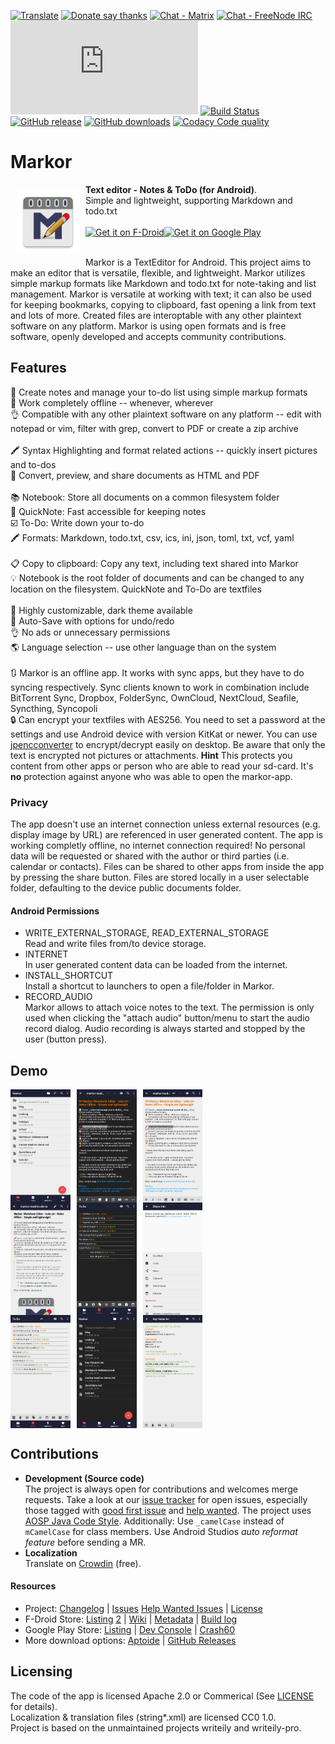 [![Translate](https://img.shields.io/badge/translate-crowdin-green.svg)](https://crowdin.com/project/markor/invite)
[![Donate say thanks](https://img.shields.io/badge/donate-say%20thanks-red.svg)](https://gsantner.net/page/supportme.html?project=markor&source=readme)
[![Chat - Matrix](https://img.shields.io/badge/chat-matrix-blue.svg)](https://matrix.to/#/#markor:matrix.org) [![Chat - FreeNode IRC](https://img.shields.io/badge/chat-irc-blue.svg)](https://kiwiirc.com/client/irc.freenode.net/?nick=markor-anon|?#markor) ![](https://r.gsantner.net/matomo/piwik.php?action_name=readme&idsite=2&rec=1&urlref=https%3A%2F%2Fgithub.com%2Fgsantner%2Fmarkor%2FREADME.md&_cvar=%7B%221%22%3A%5B%22source%22%2C%22readme%22%5D%2C%222%22%3A%5B%22project%22%2C%22markor%22%5D%2C%223%22%3A%5B%22packageid%22%2C%22net.gsantner.markor%22%5D%2C%224%22%3A%5B%22referrer%22%2C%22https%3A%2F%2Fgithub.com%2Fgsantner%2Fmarkor%2FREADME.md%22%5D%7D)
[![Build Status](https://travis-ci.org/gsantner/markor.svg?branch=master)](https://travis-ci.org/gsantner/markor)
[![GitHub release](https://img.shields.io/github/tag/gsantner/markor.svg)](https://github.com/gsantner/markor/releases)
[![GitHub downloads](https://img.shields.io/github/downloads/gsantner/markor/total.svg?logo=github&logoColor=lime)](https://github.com/gsantner/markor/releases)
[![Codacy Code quality](https://img.shields.io/codacy/grade/aff869c440bc48b7bd64680e97cbc453)](https://www.codacy.com/app/gsantner/markor)


# Markor
<img src="/app/src/main/ic_launcher-web.png" align="left" width="100" hspace="10" vspace="10">
<b>Text editor - Notes &amp; ToDo (for Android)</b>.
<br/>Simple and lightweight, supporting Markdown and todo.txt<br/><br/>

<div style="display:flex;" >
<a href="https://f-droid.org/repository/browse/?fdid=net.gsantner.markor">
    <img src="https://f-droid.org/badge/get-it-on.png" alt="Get it on F-Droid" height="80">
</a>
<a href="https://play.google.com/store/apps/details?id=net.gsantner.markor">
    <img alt="Get it on Google Play" height="80" src="https://play.google.com/intl/en_us/badges/images/generic/en_badge_web_generic.png" />
</a>
</div></br>

Markor is a TextEditor for Android. This project aims to make an editor that is versatile, flexible, and lightweight. Markor utilizes simple markup formats like Markdown and todo.txt for note-taking and list management. Markor is versatile at working with text; it can also be used for keeping bookmarks, copying to clipboard, fast opening a link from text and lots of more. Created files are interoptable with any other plaintext software on any platform. Markor is using open formats and is free software, openly developed and accepts community contributions.

## Features
📝 Create notes and manage your to-do list using simple markup formats
<br/>🌲 Work completely offline -- whenever, wherever
<br/>👌 Compatible with any other plaintext software on any platform -- edit with notepad or vim, filter with grep, convert to PDF or create a zip archive
<br/>
<br/>🖍 Syntax Highlighting and format related actions -- quickly insert pictures and to-dos
<br/>👀 Convert, preview, and share documents as HTML and PDF
<br/>
<br/>📚 Notebook: Store all documents on a common filesystem folder
<br/>📓 QuickNote: Fast accessible for keeping notes
<br/>☑️ To-Do: Write down your to-do
<br/>🖍 Formats: Markdown, todo.txt, csv, ics, ini, json, toml, txt, vcf, yaml  
<br/>📋 Copy to clipboard: Copy any text, including text shared into Markor
<br/>💡 Notebook is the root folder of documents and can be changed to any location on the filesystem. QuickNote and To-Do are textfiles
<br/>
<br/>🎨 Highly customizable, dark theme available
<br/>💾 Auto-Save with options for undo/redo
<br/>👌 No ads or unnecessary permissions
<br/>🌎 Language selection -- use other language than on the system
<br/>
<br/>🔃 Markor is an offline app. It works with sync apps, but they have to do syncing respectively. Sync clients known to work in combination include BitTorrent Sync, Dropbox, FolderSync, OwnCloud, NextCloud, Seafile, Syncthing, Syncopoli
<br/>🔒 Can encrypt your textfiles with AES256. You need to set a password at the settings and use Android device with version KitKat or newer. You can use [jpencconverter](https://gitlab.com/opensource21/jpencconverter) to encrypt/decrypt easily on desktop. Be aware that only the text is encrypted not pictures or attachments.
**Hint** This protects you content from other apps or person who are able to read your sd-card. It's **no** protection against anyone who was able to open the markor-app.  

### Privacy<a name="privacy"></a>
The app doesn't use an internet connection unless external resources (e.g. display image by URL) are referenced in user generated content. 
The app is working completly offline, no internet connection required! No personal data will be requested or shared with the author or third parties (i.e. calendar or contacts).
Files can be shared to other apps from inside the app by pressing the share button.
Files are stored locally in a user selectable folder, defaulting to the device public documents folder.

#### Android Permissions
* WRITE_EXTERNAL_STORAGE, READ_EXTERNAL_STORAGE  
  Read and write files from/to device storage.
* INTERNET  
  In user generated content data can be loaded from the internet.
* INSTALL_SHORTCUT  
  Install a shortcut to launchers to open a file/folder in Markor.
* RECORD_AUDIO  
  Markor allows to attach voice notes to the text. The permission is only used when clicking the "attach audio" button/menu to start the audio record dialog. Audio recording is always started and stopped by the user (button press).

## Demo
<div style="display:flex;" >
	<img src="https://raw.githubusercontent.com/gsantner/markor/master/metadata/en-US/phoneScreenshots/01.jpg" width="19%" >
	<img src="https://raw.githubusercontent.com/gsantner/markor/master/metadata/en-US/phoneScreenshots/02.jpg" width="19%" style="margin-left:10px;" >
	<img src="https://raw.githubusercontent.com/gsantner/markor/master/metadata/en-US/phoneScreenshots/03.jpg" width="19%" style="margin-left:10px;" >
</div>

<div style="display:flex;" >
	<img src="https://raw.githubusercontent.com/gsantner/markor/master/metadata/en-US/phoneScreenshots/04.jpg" width="19%" >
	<img src="https://raw.githubusercontent.com/gsantner/markor/master/metadata/en-US/phoneScreenshots/05.jpg" width="19%" style="margin-left:10px;" >
	<img src="https://raw.githubusercontent.com/gsantner/markor/master/metadata/en-US/phoneScreenshots/06.jpg" width="19%" style="margin-left:10px;" >
</div>

<div style="display:flex;" >
	<img src="https://raw.githubusercontent.com/gsantner/markor/master/metadata/en-US/phoneScreenshots/07.jpg" width="19%" >
	<img src="https://raw.githubusercontent.com/gsantner/markor/master/metadata/en-US/phoneScreenshots/08.jpg" width="19%" style="margin-left:10px;" >
	<img src="https://raw.githubusercontent.com/gsantner/markor/master/metadata/en-US/phoneScreenshots/09.jpg" width="19%" style="margin-left:10px;" >
</div>

## Contributions
* **Development (Source code)**  
  The project is always open for contributions and welcomes merge requests. Take a look at our [issue tracker](https://github.com/gsantner/markor/issues) for open issues, especially those tagged with [good first issue](https://github.com/gsantner/markor/issues?q=is%3Aopen+is%3Aissue+label%3A%22good+first+issue%22) and [help wanted](https://github.com/gsantner/markor/issues?q=is%3Aopen+is%3Aissue+label%3A%22help+wanted%22).
The project uses [AOSP Java Code Style](https://source.android.com/source/code-style#follow-field-naming-conventions). Additionally: Use `_camelCase` instead of `mCamelCase` for class members. Use Android Studios _auto reformat feature_ before sending a MR.
* **Localization**  
  Translate on [Crowdin](https://crowdin.com/project/markor/invite) (free).

#### Resources
* Project: [Changelog](/CHANGELOG.md) | [Issues](https://github.com/gsantner/markor/issues?q=is%3Aissue+is%3Aopen) [Help Wanted Issues](https://github.com/gsantner/markor/issues?q=is%3Aopen+is%3Aissue+label%3A%22help+wanted%22) | [License](/LICENSE.txt)
* F-Droid Store: [Listing](https://f-droid.org/packages/net.gsantner.markor/) [2](https://f-droid.org/repository/browse/?fdid=net.gsantner.markor) | [Wiki](https://f-droid.org/wiki/page/net.gsantner.markor) | [Metadata](https://gitlab.com/fdroid/fdroiddata/blob/master/metadata/net.gsantner.markor.txt) | [Build log](https://f-droid.org/wiki/page/net.gsantner.markor/lastbuild)
* Google Play Store: [Listing](https://play.google.com/store/apps/details?id=net.gsantner.markor&utm_source=reporeadme) | [Dev Console](https://play.google.com/apps/publish/?p=net.gsantner.markor&#AppDashboardPlace:p=net.gsantner.markor) | [Crash60](https://play.google.com/apps/publish/?p=net.gsantner.markor&#AndroidMetricsErrorsPlace:p=net.gsantner.markor&appVersion=PRODUCTION&lastReportedRange=LAST_60_DAYS)
* More download options: [Aptoide](https://markor.en.aptoide.com/) | [GitHub Releases](https://github.com/gsantner/markor/releases)

## Licensing
The code of the app is licensed Apache 2.0 or Commerical (See [LICENSE](/LICENSE.txt) for details).  
Localization & translation files (string\*.xml) are licensed CC0 1.0.  
Project is based on the unmaintained projects writeily and writeily-pro.



<!--
### Notice
-->
